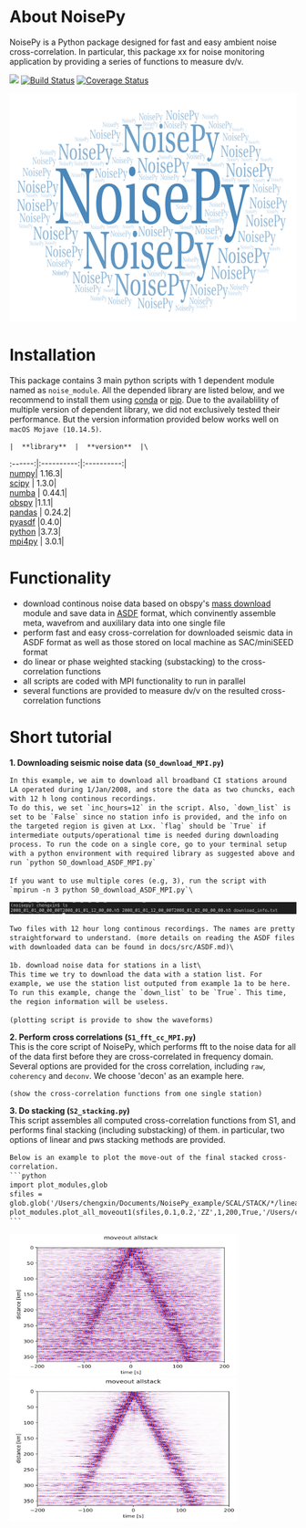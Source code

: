 # About NoisePy
NoisePy is a Python package designed for fast and easy ambient noise cross-correlation. In particular, this package xx for noise monitoring application by providing a series of functions to measure dv/v. 

[![](https://img.shields.io/badge/docs-latest-blue.svg)](https://github.come/mdenolle/NoisPy/latest) [![Build Status](https://travis-ci.org/mdenolle/Noise.jl.svg?branch=master)](https://travis-ci.org/mdenolle/NoisePy) [![Coverage Status](https://coveralls.io/repos/github/mdenolle/Noise.jl/badge.svg?branch=master)](https://coveralls.io/github/mdenolle/NoisePy?branch=master)

<img src="/docs/src/logo.png" width="800" height="400">
 
# Installation
This package contains 3 main python scripts with 1 dependent module named as `noise_module`. All the depended library are listed below, and we recommend to install them using [conda](https://docs.conda.io/en/latest/) or [pip](https://pypi.org/project/pip/). Due to the availablility of multiple version of dependent library, we did not exclusively tested their performance. But the version information provided below works well on `macOS Mojave (10.14.5)`. 

    |  **library**  |  **version**  |\
:------:|:----------:|:----------:|\
[numpy](https://numpy.org/)|  1.16.3|\
[scipy](https://www.scipy.org/) | 1.3.0|\
[numba](https://devblogs.nvidia.com/numba-python-cuda-acceleration/) | 0.44.1|\
[obspy](https://github.com/obspy/obspy/wiki) |1.1.1|\
[pandas](https://pandas.pydata.org/) | 0.24.2|\
[pyasdf](http://seismicdata.github.io/pyasdf/) |0.4.0|\
[python](https://www.python.org/) |3.7.3|\
[mpi4py](https://mpi4py.readthedocs.io/en/stable/) | 3.0.1|


# Functionality
* download continous noise data based on obspy's [mass download](https://docs.obspy.org/packages/autogen/obspy.clients.fdsn.mass_downloader.html) module and save data in [ASDF](https://asdf-definition.readthedocs.io/en/latest/) format, which convinently assemble meta, wavefrom and auxililary data into one single file
* perform fast and easy cross-correlation for downloaded seismic data in ASDF format as 
well as those stored on local machine as SAC/miniSEED format
* do linear or phase weighted stacking (substacking) to the cross-correlation functions 
* all scripts are coded with MPI functionality to run in parallel
* several functions are provided to measure dv/v on the resulted cross-correlation functions

# Short tutorial
**1. Downloading seismic noise data (`S0_download_MPI.py`)**
    
    In this example, we aim to download all broadband CI stations around LA operated during 1/Jan/2008, and store the data as two chuncks, each with 12 h long continous recordings.  
    To do this, we set `inc_hours=12` in the script. Also, `down_list` is set to be `False` since no station info is provided, and the info on the targeted region is given at Lxx. `flag` should be `True` if intermediate outputs/operational time is needed during downloading process. To run the code on a single core, go to your terminal setup with a python environment with required library as suggested above and run `python S0_download_ASDF_MPI.py`  

    If you want to use multiple cores (e.g, 3), run the script with `mpirun -n 3 python S0_download_ASDF_MPI.py`\

![downloaded data](/docs/src/downloaded.png)

    Two files with 12 hour long continous recordings. The names are pretty straightforward to understand. (more details on reading the ASDF files with downloaded data can be found in docs/src/ASDF.md)\

    1b. download noise data for stations in a list\
    This time we try to download the data with a station list. For example, we use the station list outputed from example 1a to be here. To run this example, change the `down_list` to be `True`. This time, the region information will be useless.  

    (plotting script is provide to show the waveforms)

**2. Perform cross correlations (`S1_fft_cc_MPI.py`)**\
    This is the core script of NoisePy, which performs fft to the noise data for all of the data first before they are cross-correlated in frequency domain. Several options are provided for the cross correlation, including `raw`, `coherency` and `deconv`. We choose 'decon' as an example here.

    (show the cross-correlation functions from one single station) 

**3. Do stacking (`S2_stacking.py`)**\
    This script assembles all computed cross-correlation functions from S1, and performs final stacking (including substacking) of them. in particular, two options of linear and pws stacking methods are provided. 

    Below is an example to plot the move-out of the final stacked cross-correlation.
    ```python
    import plot_modules,glob
    sfiles = glob.glob('/Users/chengxin/Documents/NoisePy_example/SCAL/STACK/*/linear*.h5')
    plot_modules.plot_all_moveout1(sfiles,0.1,0.2,'ZZ',1,200,True,'/Users/chengxin/Documents/NoisePy_example/SCAL/STACK')
    ```
<img src="/docs/src/linear_stack.png" width="400" height="250"><img src="/docs/src/pws_stack.png" width="400" height="250">


